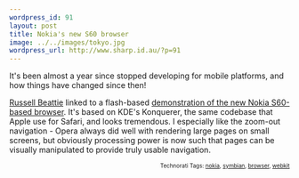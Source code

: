 ```yaml
--- 
wordpress_id: 91
layout: post
title: Nokia's new S60 browser
image: ../../images/tokyo.jpg
wordpress_url: http://www.sharp.id.au/?p=91
---
```

It's been almost a year since stopped developing for mobile platforms, and how things have changed since then!

<a href="http://www.russellbeattie.com">Russell Beattie</a> linked to a flash-based <a href="http://www.series60.com/browser">demonstration of the new Nokia S60-based browser</a>. It's based on KDE's Konquerer, the same codebase that Apple use for Safari, and looks tremendous. I especially like the zoom-out navigation - Opera always did well with rendering large pages on small screens, but obviously processing power is now such that pages can be visually manipulated to provide truly usable navigation.


<p style="font-size: 10px; text-align: right;">Technorati Tags: <a href="http://technorati.com/tag/nokia" rel="tag">nokia</a>, <a href="http://technorati.com/tag/symbian" rel="tag">symbian</a>, <a href="http://technorati.com/tag/browser" rel="tag">browser</a>, <a href="http://technorati.com/tag/webkit" rel="tag">webkit</a></p>
